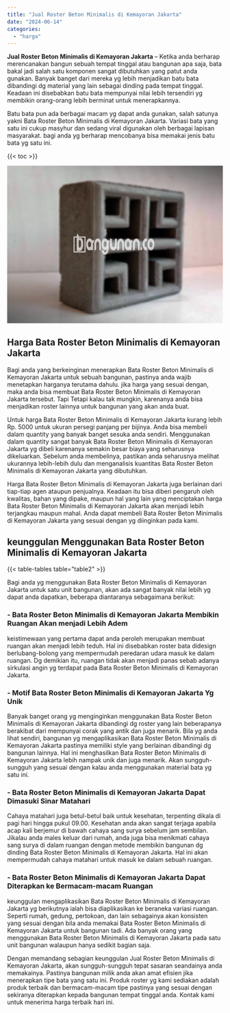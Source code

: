 ```yaml
---
title: "Jual Roster Beton Minimalis di Kemayoran Jakarta"
date: "2024-06-14"
categories: 
  - "harga"
---
```


**Jual Roster Beton Minimalis di Kemayoran Jakarta** – Ketika anda berharap merencanakan bangun sebuah tempat tinggal atau bangunan apa saja, bata bakal jadi salah satu komponen sangat dibutuhkan yang patut anda gunakan. Banyak banget dari mereka yg lebih menjadikan batu bata dibandingi dg material yang lain sebagai dinding pada tempat tinggal. Keadaan ini disebabkan batu bata mempunyai nilai lebih tersendiri yg membikin orang-orang lebih berminat untuk menerapkannya.

Batu bata pun ada berbagai macam yg dapat anda gunakan, salah satunya yakni Bata Roster Beton Minimalis di Kemayoran Jakarta. Variasi bata yang satu ini cukup masyhur dan sedang viral digunakan oleh berbagai lapisan masyarakat. bagi anda yg berharap mencobanya bisa memakai jenis batu bata yg satu ini.

{{< toc >}}

![Jual Roster Beton Minimalis di Kemayoran Jakarta](/images/bata-roster-minimalis-20.png)

## Harga Bata Roster Beton Minimalis di Kemayoran Jakarta

Bagi anda yang berkeinginan menerapkan Bata Roster Beton Minimalis di Kemayoran Jakarta untuk sebuah bangunan, pastinya anda wajib menetapkan harganya terutama dahulu. jika harga yang sesuai dengan, maka anda bisa membuat Bata Roster Beton Minimalis di Kemayoran Jakarta tersebut. Tapi Tetapi kalau tak mungkin, karenanya anda bisa menjadikan roster lainnya untuk bangunan yang akan anda buat.

Untuk harga Bata Roster Beton Minimalis di Kemayoran Jakarta kurang lebih Rp. 5000 untuk ukuran persegi panjang per bijinya. Anda bisa membeli dalam quantity yang banyak banget sesuka anda sendiri. Menggunakan dalam quantity sangat banyak Bata Roster Beton Minimalis di Kemayoran Jakarta yg dibeli karenanya semakin besar biaya yang seharusnya dikeluarkan. Sebelum anda membelinya, pastikan anda seharusnya melihat ukurannya lebih-lebih dulu dan menganalisis kuantitas Bata Roster Beton Minimalis di Kemayoran Jakarta yang dibutuhkan.

Harga Bata Roster Beton Minimalis di Kemayoran Jakarta juga berlainan dari tiap-tiap agen ataupun penjualnya. Keadaan itu bisa diberi pengaruh oleh kwalitas, bahan yang dipake, maupun hal yang lain yang menciptakan harga Bata Roster Beton Minimalis di Kemayoran Jakarta akan menjadi lebih terjangkau maupun mahal. Anda dapat membeli Bata Roster Beton Minimalis di Kemayoran Jakarta yang sesuai dengan yg diinginkan pada kami.

## keunggulan Menggunakan Bata Roster Beton Minimalis di Kemayoran Jakarta

{{< table-tables table="table2" >}}

Bagi anda yg menggunakan Bata Roster Beton Minimalis di Kemayoran Jakarta untuk satu unit bangunan, akan ada sangat banyak nilai lebih yg dapat anda dapatkan, beberapa diantaranya sebagaimana berikut:

### \- Bata Roster Beton Minimalis di Kemayoran Jakarta Membikin Ruangan Akan menjadi Lebih Adem

keistimewaan yang pertama dapat anda peroleh merupakan membuat ruangan akan menjadi lebih teduh. Hal ini disebabkan roster bata didesign berlubang-bolong yang mempermudah peredaran udara masuk ke dalam ruangan. Dg demikian itu, ruangan tidak akan menjadi panas sebab adanya sirkulasi angin yg terdapat pada Bata Roster Beton Minimalis di Kemayoran Jakarta.

### \- Motif Bata Roster Beton Minimalis di Kemayoran Jakarta Yg Unik

Banyak banget orang yg menginginkan menggunakan Bata Roster Beton Minimalis di Kemayoran Jakarta dibandingi dg roster yang lain beberapanya berakibat dari mempunyai corak yang antik dan juga menarik. Bila yg anda lihat sendiri, bangunan yg mengaplikasikan Bata Roster Beton Minimalis di Kemayoran Jakarta pastinya memiliki style yang berlainan dibandingi dg bangunan lainnya. Hal ini menghasilkan Bata Roster Beton Minimalis di Kemayoran Jakarta lebih nampak unik dan juga menarik. Akan sungguh-sungguh yang sesuai dengan kalau anda menggunakan material bata yg satu ini.

### \- Bata Roster Beton Minimalis di Kemayoran Jakarta Dapat Dimasuki Sinar Matahari

Cahaya matahari juga betul-betul baik untuk kesehatan, terpenting dikala di pagi hari hingga pukul 09.00. Kesehatan anda akan sangat terjaga apabila acap kali berjemur di bawah cahaya sang surya sebelum jam sembilan. Jikalau anda males keluar dari rumah, anda juga bisa menikmati cahaya sang surya di dalam ruangan dengan metode membikin bangunan dg dinding Bata Roster Beton Minimalis di Kemayoran Jakarta. Hal ini akan mempermudah cahaya matahari untuk masuk ke dalam sebuah ruangan.

### \- Bata Roster Beton Minimalis di Kemayoran Jakarta Dapat Diterapkan ke Bermacam-macam Ruangan

keunggulan mengaplikasikan Bata Roster Beton Minimalis di Kemayoran Jakarta yg berikutnya ialah bisa diaplikasikan ke beraneka variasi ruangan. Seperti rumah, gedung, pertokoan, dan lain sebagainya akan konsisten yang sesuai dengan bila anda memakai Bata Roster Beton Minimalis di Kemayoran Jakarta untuk bangunan tadi. Ada banyak orang yang menggunakan Bata Roster Beton Minimalis di Kemayoran Jakarta pada satu unit bangunan walaupun hanya sedikit bagian saja.

Dengan memandang sebagian keunggulan Jual Roster Beton Minimalis di Kemayoran Jakarta, akan sungguh-sungguh tepat sasaran seandainya anda memakainya. Pastinya bangunan milik anda akan amat efisien jika menerapkan tipe bata yang satu ini. Produk roster yg kami sediakan adalah produk terbaik dan bermacam-macam tipe pastinya yang sesuai dengan sekiranya diterapkan kepada bangunan tempat tinggal anda. Kontak kami untuk menerima harga terbaik hari ini.
